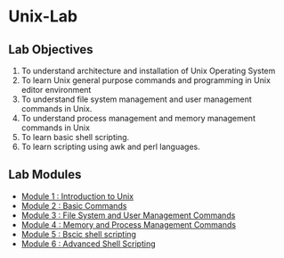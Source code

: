 # Unix-Lab


## Lab Objectives

1. To understand architecture and installation of Unix Operating System
2. To learn Unix general purpose commands and programming in Unix editor environment
3. To understand file system management and user management commands in Unix.
4. To understand process management and memory management commands in Unix
5. To learn basic shell scripting.
6. To learn scripting using awk and perl languages.


## Lab Modules 

+ [Module 1 : Introduction to Unix](module1)
+ [Module 2 : Basic Commands](module2)
+ [Module 3 : File System and User Management Commands](module3)
+ [Module 4 : Memory and Process Management Commands ](module4)
+ [Module 5 : Bscic shell scripting ](module2)
+ [Module 6 : Advanced Shell Scripting ](module6)


